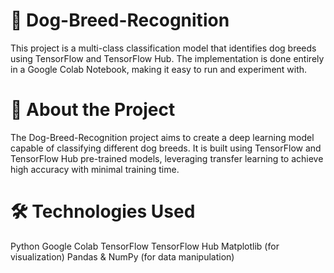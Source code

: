 # 🐶 Dog-Breed-Recognition
This project is a multi-class classification model that identifies dog breeds using TensorFlow and TensorFlow Hub. The implementation is done entirely in a Google Colab Notebook, making it easy to run and experiment with.


# 📖 About the Project
The Dog-Breed-Recognition project aims to create a deep learning model capable of classifying different dog breeds. It is built using TensorFlow and TensorFlow Hub pre-trained models, leveraging transfer learning to achieve high accuracy with minimal training time.


# 🛠️ Technologies Used
Python
Google Colab
TensorFlow
TensorFlow Hub
Matplotlib (for visualization)
Pandas & NumPy (for data manipulation)
